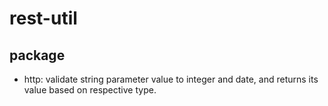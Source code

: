 # rest-util
## package
* http: validate string parameter value to integer and date, and returns its value based on respective type.

